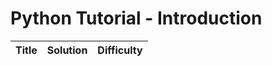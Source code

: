 # Python Tutorial - Introduction

| Title | Solution | Difficulty |
| ----- | -------- | ---------- |
